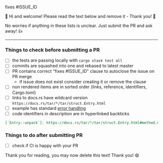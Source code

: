 fixes #ISSUE_ID

:tada: Hi and welcome! Please read the text below and remove it - Thank you! :tada:

No worries if anything in these lists is unclear. Just submit the PR and ask away! :+1:

--------------------------
### Things to check before submitting a PR

- [ ] the tests are passing locally with `cargo xtask test all`
- [ ] commits are squashed into one and rebased to latest master
- [ ] PR contains correct "fixes #ISSUE_ID" clause to autoclose the issue on PR merge
    -  if issue does not exist consider creating it or remove the clause
- [ ] non rendered items are in sorted order (links, reference, identifiers, Cargo.toml)
- [ ] links to docs.rs have wildcard version `https://docs.rs/tar/*/tar/struct.Entry.html`
- [ ] example has standard [error handling](https://rust-lang-nursery.github.io/rust-cookbook/about.html#a-note-about-error-handling)
- [ ] code identifiers in description are in hyperlinked backticks
```markdown
[`Entry::unpack`]: https://docs.rs/tar/*/tar/struct.Entry.html#method.unpack
```

### Things to do after submitting PR
- [ ] check if CI is happy with your PR

Thank you for reading, you may now delete this text! Thank you! :smile: